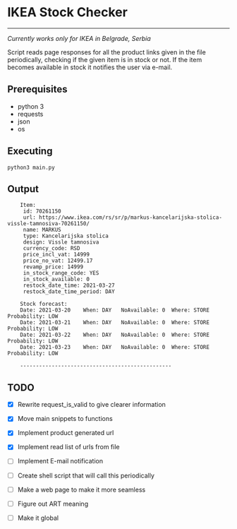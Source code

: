 # IKEA Stock Checker #
- - - - 
*Currently works only for IKEA in Belgrade, Serbia*

Script reads page responses for all the product links given in the file periodically, checking if the given item is in stock or not. If the item becomes available in stock it notifies the user via e-mail. 

## Prerequisites ##
- python 3
- requests
- json
- os

## Executing ##

    python3 main.py

## Output

        Item:
         id: 70261150
         url: https://www.ikea.com/rs/sr/p/markus-kancelarijska-stolica-vissle-tamnosiva-70261150/
         name: MARKUS
         type: Kancelarijska stolica
         design: Vissle tamnosiva
         currency_code: RSD
         price_incl_vat: 14999
         price_no_vat: 12499.17
         revamp_price: 14999
         in_stock_range_code: YES
         in_stock_available: 0
         restock_date_time: 2021-03-27
         restock_date_time_period: DAY

        Stock forecast:
        Date: 2021-03-20 	When: DAY 	NoAvailable: 0 	Where: STORE 	Probability: LOW
        Date: 2021-03-21 	When: DAY 	NoAvailable: 0 	Where: STORE 	Probability: LOW
        Date: 2021-03-22 	When: DAY 	NoAvailable: 0 	Where: STORE 	Probability: LOW
        Date: 2021-03-23 	When: DAY 	NoAvailable: 0 	Where: STORE 	Probability: LOW

        ------------------------------------------------





## TODO ##
- [x] Rewrite request_is_valid to give clearer information
- [x] Move main snippets to functions
- [x] Implement product generated url
- [x] Implement read list of urls from file
- [ ] Implement E-mail notification
- [ ] Create shell script that will call this periodically
- [ ] Make a web page to make it more seamless
- [ ] Figure out ART meaning
- [ ] Make it global


